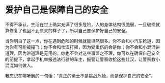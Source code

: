 # 爱护自己是保障自己的安全

不得不承认，生活在世上确实充满了很多危险，人的身体结构很脆弱，一旦破损就算修复了也回不到原来的样子了，所以自己要保护好自己的安全。

当你明白了这一点，你在遇到危险的时候就能坦然很多。你不会和小汽车抢道，因为你有可能被撞飞；你不会和壮汉打架，因为受重伤的会是你；你不会和小混混讲道理，因为讲道理是无用的。你也不会对这些事置之不理，你可以在确保自己安全的前提下，拿起手机举报违法行驶的车主，报警让警察收拾这些壮汉，让警察教小混混如何做人。

我忘记在哪听到的一句话：“真正的勇士不是挑战危险，而是保护自己的安全”。